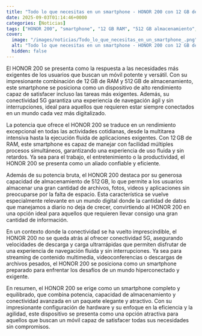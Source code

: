 ```yaml
---
title: "Todo lo que necesitas en un smartphone - HONOR 200 con 12 GB de RAM y 512 GB de almacenamiento en oferta"
date: 2025-09-03T01:14:46+0000
categories: [Noticias]
tags: ["HONOR 200", "smartphone", "12 GB RAM", "512 GB almacenamiento", "conectividad 5G", "rendimiento excepcional", "multitarea intensiva."]
cover:
  image: "/images/noticias/Todo_lo_que_necesitas_en_un_smartphone_.png"
  alt: "Todo lo que necesitas en un smartphone - HONOR 200 con 12 GB de RAM y 512 GB de almacenamiento en oferta"
  hidden: false
---
```


El HONOR 200 se presenta como la respuesta a las necesidades más exigentes de los usuarios que buscan un móvil potente y versátil. Con su impresionante combinación de 12 GB de RAM y 512 GB de almacenamiento, este smartphone se posiciona como un dispositivo de alto rendimiento capaz de satisfacer incluso las tareas más exigentes. Además, su conectividad 5G garantiza una experiencia de navegación ágil y sin interrupciones, ideal para aquellos que requieren estar siempre conectados en un mundo cada vez más digitalizado.

La potencia que ofrece el HONOR 200 se traduce en un rendimiento excepcional en todas las actividades cotidianas, desde la multitarea intensiva hasta la ejecución fluida de aplicaciones exigentes. Con 12 GB de RAM, este smartphone es capaz de manejar con facilidad múltiples procesos simultáneos, garantizando una experiencia de uso fluida y sin retardos. Ya sea para el trabajo, el entretenimiento o la productividad, el HONOR 200 se presenta como un aliado confiable y eficiente.

Además de su potencia bruta, el HONOR 200 destaca por su generosa capacidad de almacenamiento de 512 GB, lo que permite a los usuarios almacenar una gran cantidad de archivos, fotos, videos y aplicaciones sin preocuparse por la falta de espacio. Esta característica se vuelve especialmente relevante en un mundo digital donde la cantidad de datos que manejamos a diario no deja de crecer, convirtiendo al HONOR 200 en una opción ideal para aquellos que requieren llevar consigo una gran cantidad de información.

En un contexto donde la conectividad se ha vuelto imprescindible, el HONOR 200 no se queda atrás al ofrecer conectividad 5G, asegurando velocidades de descarga y carga ultrarrápidas que permiten disfrutar de una experiencia de navegación fluida y sin interrupciones. Ya sea para streaming de contenido multimedia, videoconferencias o descargas de archivos pesados, el HONOR 200 se posiciona como un smartphone preparado para enfrentar los desafíos de un mundo hiperconectado y exigente.

En resumen, el HONOR 200 se erige como un smartphone completo y equilibrado, que combina potencia, capacidad de almacenamiento y conectividad avanzada en un paquete elegante y atractivo. Con su impresionante configuración de hardware y su enfoque en la eficiencia y la agilidad, este dispositivo se presenta como una opción atractiva para aquellos que buscan un móvil capaz de satisfacer todas sus necesidades sin compromisos.

